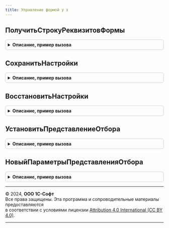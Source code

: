 ```yaml
---
title: Управление формой у х
---
```



## ПолучитьСтрокуРеквизитовФормы
<details style="margin: 1em 0; padding: 0.5em; border: 1px solid #ccc; border-radius: 6px;">

<summary style="font-weight: bold; cursor: pointer;">Описание, пример вызова</summary>

```bsl

Функция ПолучитьСтрокуРеквизитовФормы(Форма, ГруппаРеквизитов = "") Экспорт
```

Пример вызова
```bsl
Результат = УправлениеФормойУХ.ПолучитьСтрокуРеквизитовФормы(Форма, ГруппаРеквизитов);
```
</details>

## СохранитьНастройки
<details style="margin: 1em 0; padding: 0.5em; border: 1px solid #ccc; border-radius: 6px;">

<summary style="font-weight: bold; cursor: pointer;">Описание, пример вызова</summary>

```bsl

Функция СохранитьНастройки(Форма, Настройки = Неопределено, СохраняемыеРеквизиты = Неопределено, ИсключаемыеРеквизиты = "Объект") Экспорт
```

Пример вызова
```bsl
Результат = УправлениеФормойУХ.СохранитьНастройки(Форма, Настройки, СохраняемыеРеквизиты, ИсключаемыеРеквизиты);
```
</details>

## ВосстановитьНастройки
<details style="margin: 1em 0; padding: 0.5em; border: 1px solid #ccc; border-radius: 6px;">

<summary style="font-weight: bold; cursor: pointer;">Описание, пример вызова</summary>

```bsl

Функция ВосстановитьНастройки(Форма, Настройки, ОчищатьНастройки = Истина, ОтменятьВосстановлениеПриОшибке = Ложь) Экспорт
```

Пример вызова
```bsl
Результат = УправлениеФормойУХ.ВосстановитьНастройки(Форма, Настройки, ОчищатьНастройки, ОтменятьВосстановлениеПриОшибке);
```
</details>

## УстановитьПредставлениеОтбора
<details style="margin: 1em 0; padding: 0.5em; border: 1px solid #ccc; border-radius: 6px;">

<summary style="font-weight: bold; cursor: pointer;">Описание, пример вызова</summary>

```bsl

// Функция формирует представление установленного отбора формы выбора.
//
// Параметры:
//  Форма				 - 	УправляемаяФорма - форма, для которой формируется представление отбора.
//  ЭлементДекорация	- 	ДекорацияФормы, Неопределено - Декорация формы для отображения отбора. Если не установлено или передано Неопределено - будет создана новая декорация.
//  ОбъектМетаданных	 - 	ОбъектМетаданных, Неопределено - используемый объект метаданных. Если значение указано, вместо имен полей будут по возможности выводиться их синонимы.
//  ПриоритетныеПоля	 - 	Массив, Неопределено - список полей отбора, которые (если установлены) должны всегда выводиться в начале строки.
//  НеприоритетныеПоля	 - 	Массив, Неопределено - список полей отбора, которые (если установлены) должны всегда выводиться после прочих параметров.
//  СинонимыПолей		 - 	Структура, Неопределено - Синонимы полей, отличные от синонимов реквизитов. Позволяет переопределить синоним поля для конкретного вызова метода.
//
Процедура УстановитьПредставлениеОтбора(Форма, Знач ЭлементДекорация = Неопределено, ОбъектМетаданных = Неопределено, Знач ПриоритетныеПоля = Неопределено, Знач НеприоритетныеПоля = Неопределено, СинонимыПолей = Неопределено) Экспорт
```

Пример вызова
```bsl
УправлениеФормойУХ.УстановитьПредставлениеОтбора(Форма, ЭлементДекорация, ОбъектМетаданных, ПриоритетныеПоля, НеприоритетныеПоля, СинонимыПолей);
```
</details>

## НовыйПараметрыПредставленияОтбора
<details style="margin: 1em 0; padding: 0.5em; border: 1px solid #ccc; border-radius: 6px;">

<summary style="font-weight: bold; cursor: pointer;">Описание, пример вызова</summary>

```bsl

Функция НовыйПараметрыПредставленияОтбора() Экспорт
```

Пример вызова
```bsl
Результат = УправлениеФормойУХ.НовыйПараметрыПредставленияОтбора() 
```
</details>

---

© 2024, **ООО 1С-Софт**  
Все права защищены. Эта программа и сопроводительные материалы предоставляются  
в соответствии с условиями лицензии [Attribution 4.0 International (CC BY 4.0)](https://creativecommons.org/licenses/by/4.0/legalcode).

---
